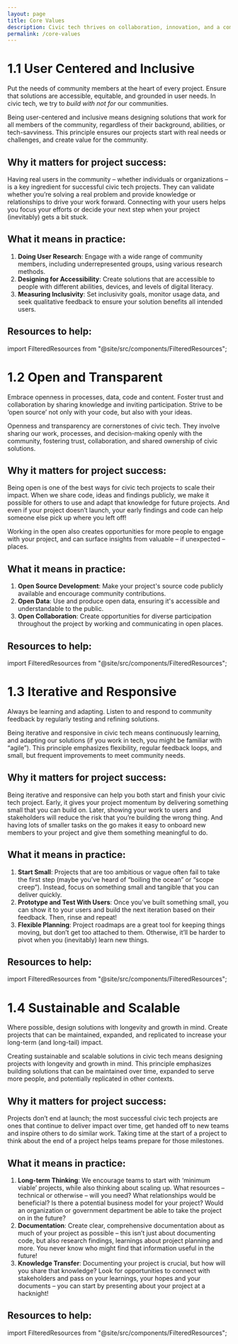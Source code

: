 ```yaml
---
layout: page
title: Core Values
description: Civic tech thrives on collaboration, innovation, and a commitment to public good. These principles guide our approach to projects.
permalink: /core-values
---
```


# 1.1 User Centered and Inclusive

Put the needs of community members at the heart of every project. Ensure that solutions are accessible, equitable, and grounded in user needs. In civic tech, we try to _build with not for_ our communities.

Being user-centered and inclusive means designing solutions that work for all members of the community, regardless of their background, abilities, or tech-savviness. This principle ensures our projects start with real needs or challenges, and create value for the community.

## Why it matters for project success:

Having real users in the community – whether individuals or organizations – is a key ingredient for successful civic tech projects. They can validate whether you’re solving a real problem and provide knowledge or relationships to drive your work forward. Connecting with your users helps you focus your efforts or decide your next step when your project (inevitably) gets a bit stuck.

## What it means in practice:

1. **Doing User Research**: Engage with a wide range of community members, including underrepresented groups, using various research methods.
2. **Designing for Accessibility**: Create solutions that are accessible to people with different abilities, devices, and levels of digital literacy.
3. **Measuring Inclusivity**: Set inclusivity goals, monitor usage data, and seek qualitative feedback to ensure your solution benefits all intended users.

## Resources to help:

import FilteredResources from "@site/src/components/FilteredResources";

<FilteredResources matchSection="user centered and inclusive" />

# 1.2 Open and Transparent

Embrace openness in processes, data, code and content. Foster trust and collaboration by sharing knowledge and inviting participation. Strive to be ‘open source’ not only with your code, but also with your ideas.

Openness and transparency are cornerstones of civic tech. They involve sharing our work, processes, and decision-making openly with the community, fostering trust, collaboration, and shared ownership of civic solutions.

## Why it matters for project success:

Being open is one of the best ways for civic tech projects to scale their impact. When we share code, ideas and findings publicly, we make it possible for others to use and adapt that knowledge for future projects. And even if your project doesn’t launch, your early findings and code can help someone else pick up where you left off!

Working in the open also creates opportunities for more people to engage with your project, and can surface insights from valuable – if unexpected – places.

## What it means in practice:

1. **Open Source Development**: Make your project's source code publicly available and encourage community contributions.
2. **Open Data**: Use and produce open data, ensuring it's accessible and understandable to the public.
3. **Open Collaboration**: Create opportunities for diverse participation throughout the project by working and communicating in open places.

## Resources to help:

import FilteredResources from "@site/src/components/FilteredResources";

<FilteredResources matchSection="open and transparent" />

# 1.3 Iterative and Responsive

Always be learning and adapting. Listen to and respond to community feedback by regularly testing and refining solutions.

Being iterative and responsive in civic tech means continuously learning, and adapting our solutions (if you work in tech, you might be familiar with “agile”). This principle emphasizes flexibility, regular feedback loops, and small, but frequent improvements to meet community needs.

## Why it matters for project success:

Being iterative and responsive can help you both start and finish your civic tech project. Early, it gives your project momentum by delivering something small that you can build on. Later, showing your work to users and stakeholders will reduce the risk that you’re building the wrong thing. And having lots of smaller tasks on the go makes it easy to onboard new members to your project and give them something meaningful to do.

## What it means in practice:

1. **Start Small**: Projects that are too ambitious or vague often fail to take the first step (maybe you’ve heard of “boiling the ocean” or “scope creep”). Instead, focus on something small and tangible that you can deliver quickly.
2. **Prototype and Test With Users**: Once you’ve built something small, you can show it to your users and build the next iteration based on their feedback. Then, rinse and repeat\!
3. **Flexible Planning**: Project roadmaps are a great tool for keeping things moving, but don’t get too attached to them. Otherwise, it’ll be harder to pivot when you (inevitably) learn new things.

## Resources to help:

import FilteredResources from "@site/src/components/FilteredResources";

<FilteredResources matchSection="iterative and responsive" />

# 1.4 Sustainable and Scalable

Where possible, design solutions with longevity and growth in mind. Create projects that can be maintained, expanded, and replicated to increase your long-term (and long-tail) impact.

Creating sustainable and scalable solutions in civic tech means designing projects with longevity and growth in mind. This principle emphasizes building solutions that can be maintained over time, expanded to serve more people, and potentially replicated in other contexts.

## Why it matters for project success:

Projects don’t end at launch; the most successful civic tech projects are ones that continue to deliver impact over time, get handed off to new teams and inspire others to do similar work. Taking time at the start of a project to think about the end of a project helps teams prepare for those milestones.

## What it means in practice:

1. **Long-term Thinking**: We encourage teams to start with ‘minimum viable’ projects, while also thinking about scaling up. What resources – technical or otherwise – will you need? What relationships would be beneficial? Is there a potential business model for your project? Would an organization or government department be able to take the project on in the future?
2. **Documentation**: Create clear, comprehensive documentation about as much of your project as possible – this isn’t just about documenting code, but also research findings, learnings about project planning and more. You never know who might find that information useful in the future!
3. **Knowledge Transfer**: Documenting your project is crucial, but how will you share that knowledge? Look for opportunities to connect with stakeholders and pass on your learnings, your hopes and your documents – you can start by presenting about your project at a hacknight!

## Resources to help:

import FilteredResources from "@site/src/components/FilteredResources";

<FilteredResources matchSection="sustainable and scalable" />
